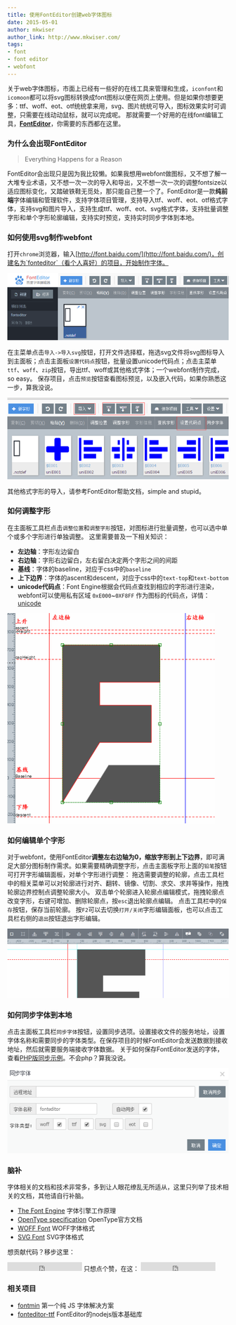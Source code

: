 ```yaml
---
title: 使用FontEditor创建web字体图标
date: 2015-05-01
author: mkwiser
author_link: http://www.mkwiser.com/
tags:
- font
- font editor
- webfont
---
```


关于web字体图标，市面上已经有一些好的在线工具来管理和生成，`iconfont`和`icomoon`都可以将svg图标转换成font图标以便在网页上使用。但是如果你想要更多：ttf、woff、eot、otf统统拿来用，svg、图片统统可导入，图标效果实时可调整，只需要在线动动鼠标，就可以完成呢。
那就需要一个好用的在线font编辑工具，**[FontEditor](http://font.baidu.com/editor/)**，你需要的东西都在这里。

<!-- more -->


### 为什么会出现FontEditor

> Everything Happens for a Reason

FontEditor会出现只是因为我比较懒。如果我想用webfont做图标，又不想了解一大堆专业术语，又不想一次一次的导入和导出，又不想一次一次的调整fontsize以适应图标变化，又踏破铁鞋无觅处，那只能自己整一个了。FontEditor是一款**纯前端**字体编辑和管理软件，支持字体项目管理，支持导入ttf、woff、eot、otf格式字体，支持svg和图片导入，支持生成ttf、woff、eot、svg格式字体，支持批量调整字形和单个字形轮廓编辑，支持实时预览，支持实时同步字体到本地。


### 如何使用svg制作webfont

打开`chrome`浏览器，输入[http://font.baidu.com/](http://font.baidu.com/)，创建名为`fonteditor`（看个人喜好）的项目，开始制作字体。

![](/blog/use-fonteditor-to-build-webfont/img/new.png)

在主菜单点击`导入->导入svg`按钮，打开文件选择框，拖选svg文件将svg图标导入到主面板；点击主面板`设置代码点`按钮，批量设置unicode代码点；点击主菜单`ttf`、`woff`、`zip`按钮，导出ttf、woff或其他格式字体；一个webfont制作完成，so easy。
保存项目，点击`预览`按钮查看图标预览，以及嵌入代码，如果你熟悉这一步，算我没说。

![](/blog/use-fonteditor-to-build-webfont/img/import-svg.png)

其他格式字形的导入，请参考FontEditor帮助文档，simple and stupid。


### 如何调整字形

在主面板工具栏点击`调整位置`和`调整字形`按钮，对图标进行批量调整，也可以选中单个或多个字形进行单独调整。
这里需要普及一下相关知识：
* **左边轴**：字形左边留白
* **右边轴**：字形右边留白，左右留白决定两个字形之间的间距
* **基线**：字体的baseline，对应于css中的`baseline`
* **上下边界**：字体的ascent和descent，对应于css中的`text-top`和`text-bottom`
* **unicode代码点**：Font Engine根据会代码点查找到相应的字形进行渲染，webfont可以使用私有区域 `0xE000`~`0XF8FF` 作为图标的代码点，详情：[unicode](http://en.wikipedia.org/wiki/Unicode)

![](/blog/use-fonteditor-to-build-webfont/img/glyf.png)

### 如何编辑单个字形

对于webfont，使用FontEditor**调整左右边轴为0，缩放字形到上下边界**，即可满足大部分图标制作需求。如果需要精确调整字形，点击主面板字形上面的`铅笔`按钮可打开字形编辑面板，对单个字形进行调整：
拖选需要调整的轮廓，点击工具栏中的相关菜单可以对轮廓进行对齐、翻转、镜像、切割、求交、求并等操作，拖拽轮廓边界控制点调整轮廓大小。
双击单个轮廓进入轮廓点编辑模式，拖拽轮廓点改变字形，右键可增加、删除轮廓点，按`esc`退出轮廓点编辑。
点击工具栏中的`保存`按钮，保存当前轮廓。
按`F2`可以去切换`打开/关闭`字形编辑面板，也可以点击工具栏右侧的`退出`按钮退出字形编辑。

![](/blog/use-fonteditor-to-build-webfont/img/adjust-contours.png)


### 如何同步字体到本地

点击主面板工具栏`同步字体`按钮，设置同步选项。设置接收文件的服务地址，设置字体名称和需要同步的字体类型。在保存项目的时候FontEditor会发送数据到接收地址，然后就需要服务端接收字体数据。
关于如何保存FontEditor发送的字体，查看[PHP版同步示例](https://github.com/ecomfe/fonteditor/blob/master/demo/sync/font.php)。不会php？算我没说。

![](/blog/use-fonteditor-to-build-webfont/img/sync.png)


### 脑补

字体相关的文档和技术非常多，多到让人眼花缭乱无所适从，这里只列举了技术相关的文档，其他请自行补脑。

- [The Font Engine](https://developer.apple.com/fonts/TrueType-Reference-Manual/RM02/Chap2.html) 字体引擎工作原理
- [OpenType specification](http://www.microsoft.com/typography/otspec/) OpenType官方文档
- [WOFF Font](http://www.w3.org/TR/2012/REC-WOFF-20121213/) WOFF字体格式
- [SVG Font](http://www.w3.org/TR/SVG11/fonts.html) SVG字体格式

想贡献代码？移步这里：
<iframe src="https://ghbtns.com/github-btn.html?user=ecomfe&repo=fonteditor&type=fork&count=true" frameborder="0" scrolling="0" width="170px" height="20px"></iframe>
只想点个赞，在这：
<iframe src="https://ghbtns.com/github-btn.html?user=ecomfe&repo=fonteditor&type=star&count=true" frameborder="0" scrolling="0" width="170px" height="20px"></iframe>

### 相关项目

- [fontmin](https://github.com/ecomfe/fontmin) 第一个纯 JS 字体解决方案
- [fonteditor-ttf](https://github.com/kekee000/fonteditor-ttf) FontEditor的nodejs版本基础库
